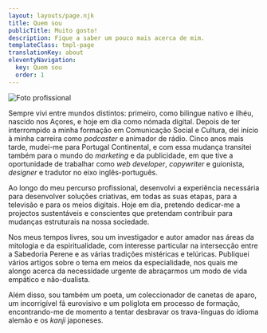 ```yaml
---
layout: layouts/page.njk
title: Quem sou
publicTitle: Muito gosto!
description: Fique a saber um pouco mais acerca de mim.
templateClass: tmpl-page
translationKey: about
eleventyNavigation:
  key: Quem sou
  order: 1
---
```


![Foto profissional](/assets/images/headshot.jpg)

Sempre vivi entre mundos distintos: primeiro, como bilingue nativo e ilhéu, nascido nos Açores, e hoje em dia como nómada digital. Depois de ter interrompido a minha formação em Comunicação Social e Cultura, dei início à minha carreira como _podcaster_ e animador de rádio. Cinco anos mais tarde, mudei-me para Portugal Continental, e com essa mudança transitei também para o mundo do _marketing_ e da publicidade, em que tive a oportunidade de trabalhar como _web developer_, _copywriter_ e guionista, _designer_ e tradutor no eixo inglês-português.

Ao longo do meu percurso profissional, desenvolvi a experiência necessária para desenvolver soluções criativas, em todas as suas etapas, para a televisão e para os meios digitais. Hoje em dia, pretendo dedicar-me a projectos sustentáveis e conscientes que pretendam contribuir para mudanças estruturais na nossa sociedade.

Nos meus tempos livres, sou um investigador e autor amador nas áreas da mitologia e da espiritualidade, com interesse particular na intersecção entre a Sabedoria Perene e as várias tradições mistéricas e telúricas. Publiquei vários artigos sobre o tema em meios da especialidade, nos quais me alongo acerca da necessidade urgente de abraçarmos um modo de vida empático e não-dualista.

Além disso, sou também um poeta, um coleccionador de canetas de aparo, um incorrigível fã eurovisivo e um poliglota em processo de formação, encontrando-me de momento a tentar desbravar os trava-línguas do idioma alemão e os _kanji_ japoneses.
